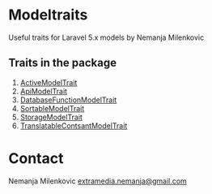 # Modeltraits
Useful traits for Laravel 5.x models by Nemanja Milenkovic

## Traits in the package
1. [ActiveModelTrait](ActiveModelTrait.md)
2. [ApiModelTrait](ApiModelTrait.md)
3. [DatabaseFunctionModelTrait](DatabaseFunctionModelTrait.md)
4. [SortableModelTrait](SortableModelTrait.md)
5. [StorageModelTrait](StorageModelTrait.md)
6. [TranslatableContsantModelTrait](TranslatableContsantModelTrait.md)

# Contact
Nemanja Milenkovic <extramedia.nemanja@gmail.com>